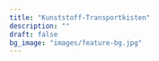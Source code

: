 ```yaml
---
title: "Kunststoff-Transportkisten"
description: ""
draft: false
bg_image: "images/feature-bg.jpg"
---
```

